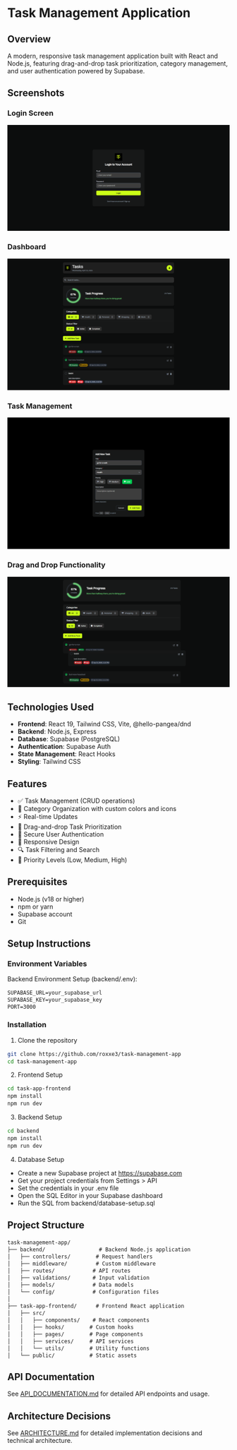 # Task Management Application

## Overview
A modern, responsive task management application built with React and Node.js, featuring drag-and-drop task prioritization, category management, and user authentication powered by Supabase.

## Screenshots

### Login Screen
![Login Screen](login.png)

### Dashboard
![Dashboard View](dashboard.png)

### Task Management
![Task Management](addtask.png)

### Drag and Drop Functionality
![Drag and Drop](drag&drop.png)

## Technologies Used
- **Frontend**: React 19, Tailwind CSS, Vite, @hello-pangea/dnd
- **Backend**: Node.js, Express
- **Database**: Supabase (PostgreSQL)
- **Authentication**: Supabase Auth
- **State Management**: React Hooks
- **Styling**: Tailwind CSS

## Features
- ✅ Task Management (CRUD operations)
- 🎨 Category Organization with custom colors and icons
- ⚡ Real-time Updates
- 🔄 Drag-and-drop Task Prioritization
- 🔐 Secure User Authentication
- 📱 Responsive Design
- 🔍 Task Filtering and Search
- 🎯 Priority Levels (Low, Medium, High)

## Prerequisites
- Node.js (v18 or higher)
- npm or yarn
- Supabase account
- Git

## Setup Instructions

### Environment Variables

Backend Environment Setup (backend/.env):
```env
SUPABASE_URL=your_supabase_url
SUPABASE_KEY=your_supabase_key
PORT=3000
```

### Installation

1. Clone the repository
```bash
git clone https://github.com/roxxe3/task-management-app
cd task-management-app
```

2. Frontend Setup
```bash
cd task-app-frontend
npm install
npm run dev
```

3. Backend Setup
```bash
cd backend
npm install
npm run dev
```

4. Database Setup
- Create a new Supabase project at https://supabase.com
- Get your project credentials from Settings > API
- Set the credentials in your .env file
- Open the SQL Editor in your Supabase dashboard
- Run the SQL from backend/database-setup.sql

## Project Structure

```
task-management-app/
├── backend/                 # Backend Node.js application
│   ├── controllers/        # Request handlers
│   ├── middleware/         # Custom middleware
│   ├── routes/            # API routes
│   ├── validations/       # Input validation
│   ├── models/            # Data models
│   └── config/            # Configuration files
│
├── task-app-frontend/      # Frontend React application
│   ├── src/
│   │   ├── components/    # React components
│   │   ├── hooks/        # Custom hooks
│   │   ├── pages/        # Page components
│   │   ├── services/     # API services
│   │   └── utils/        # Utility functions
│   └── public/           # Static assets
```

## API Documentation
See [API_DOCUMENTATION.md](./API_DOCUMENTATION.md) for detailed API endpoints and usage.

## Architecture Decisions
See [ARCHITECTURE.md](./ARCHITECTURE.md) for detailed implementation decisions and technical architecture.

